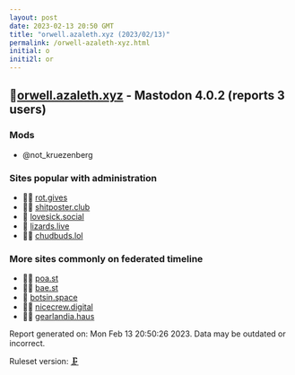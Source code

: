 ```yaml
---
layout: post
date: 2023-02-13 20:50 GMT
title: "orwell.azaleth.xyz (2023/02/13)"
permalink: /orwell-azaleth-xyz.html
initial: o
initi2l: or
---
```


## 🧸[orwell.azaleth.xyz](https://orwell.azaleth.xyz) - Mastodon 4.0.2 (reports 3 users)

### Mods
 * @not_kruezenberg

### Sites popular with administration

* 🦝🧸 [rot.gives](/rot-gives.html)
* 🦝🧸 [shitposter.club](/shitposter-club.html)
* 🦝 [lovesick.social](/lovesick-social.html)
* 🦝 [lizards.live](/lizards-live.html)
* 🦝🧸 [chudbuds.lol](/chudbuds-lol.html)

### More sites commonly on federated timeline

* 🦝🧸 [poa.st](/poa-st.html)
* 🦝🧸 [bae.st](/bae-st.html)
* 🐘 [botsin.space](/botsin-space.html)
* 🦝🧸 [nicecrew.digital](/nicecrew-digital.html)
* 🦝🧸 [gearlandia.haus](/gearlandia-haus.html)

Report generated on: Mon Feb 13 20:50:26 2023. Data may be outdated or incorrect.

Ruleset version: [🗜](/version-clamp)
